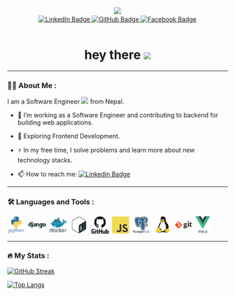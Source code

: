 <div id="header" align="center">
  <img src="https://media.giphy.com/media/M9gbBd9nbDrOTu1Mqx/giphy.gif" width="100"/>


<div id="badges">
  <a href="https://www.linkedin.com/in/jiwan-chand-thakuri-155740259">
    <img src="https://img.shields.io/badge/LinkedIn-blue?style=for-the-badge&logo=linkedin&logoColor=white" alt="LinkedIn Badge"/>
  </a>
  <a href="https://www.github.com/jiwan1721">
    <img src="https://img.shields.io/badge/GitHub-100000?style=for-the-badge&logo=github&logoColor=white" alt="GitHub Badge"/>
  </a>
  <a href="https://www.facebook.com/jiwan.chand.7771">
    <img src="https://img.shields.io/badge/Facebook-1877F2?style=for-the-badge&logo=facebook&logoColor=white" alt="Facebook Badge"/>
  </a>
</div>
<img src="https://komarev.com/ghpvc/?username=jiwan1721&style=flat-square&color=blue" alt=""/>
<h1>
  hey there
  <img src="https://media.giphy.com/media/hvRJCLFzcasrR4ia7z/giphy.gif" width="30px"/>
</h1>
</div>

---

### :man_technologist: About Me :

I am a Software Engineer <img src="https://media.giphy.com/media/WUlplcMpOCEmTGBtBW/giphy.gif" width="30"> from Nepal.

- :telescope: I’m working as a Software Engineer and contributing to backend for building web applications.

- :seedling: Exploring Frontend Development.

- :zap: In my free time, I solve problems and learn more about new technology stacks.

- :mailbox: How to reach me: [![Linkedin Badge](https://img.shields.io/badge/-kakbar-blue?style=flat&logo=Linkedin&logoColor=white)](https://www.linkedin.com/in/jiwan-chand-thakuri-155740259)

---

### :hammer_and_wrench: Languages and Tools :

<div>
  <img src="https://github.com/devicons/devicon/blob/master/icons/python/python-original-wordmark.svg" title="Python" alt="Python" width="40" height="40"/>&nbsp;
  <img src="https://github.com/devicons/devicon/blob/master/icons/django/django-plain-wordmark.svg" title="Django" alt="Django" width="40" height="40"/>&nbsp;
  <img src="https://github.com/devicons/devicon/blob/master/icons/docker/docker-original-wordmark.svg" title="Docker" alt="Docker" width="40" height="40"/>&nbsp;
  <img src="https://github.com/devicons/devicon/blob/master/icons/bash/bash-original.svg" title="Bash" alt="Bash" width="40" height="40"/>&nbsp;
  <img src="https://github.com/devicons/devicon/blob/master/icons/github/github-original-wordmark.svg" title="GitHub" alt="GitHub" width="40" height="40"/>&nbsp;
  <img src="https://github.com/devicons/devicon/blob/master/icons/javascript/javascript-original.svg" title="JavaScript" alt="JavaScript" width="40" height="40"/>&nbsp;
  <img src="https://github.com/devicons/devicon/blob/master/icons/postgresql/postgresql-original-wordmark.svg" title="PostgreSQL"  alt="PostgreSQL" width="40" height="40"/>&nbsp;
  <img src="https://github.com/devicons/devicon/blob/master/icons/linux/linux-original.svg" title="Linux" alt="Linux" width="40" height="40"/>&nbsp;
  <img src="https://github.com/devicons/devicon/blob/master/icons/git/git-original-wordmark.svg" title="Git" **alt="Git" width="40" height="40"/>
  <img src="https://github.com/devicons/devicon/blob/master/icons/vuejs/vuejs-original-wordmark.svg" title="VueJS" **alt="VueJS" width="40" height="40"/>

</div>

---

### :fire: My Stats :

[![GitHub Streak](https://streak-stats.demolab.com?user=jiwan1721&theme=merko&hide_border=true&locale=ht&date_format=M%20j%5B%2C%20Y%5D&mode=weekly)](https://git.io/streak-stats)

[![Top Langs](https://github-readme-stats.vercel.app/api/top-langs/?username=jiwan1721&layout=compact&theme=vision-friendly-dark)](https://github.com/jiwan1721)

